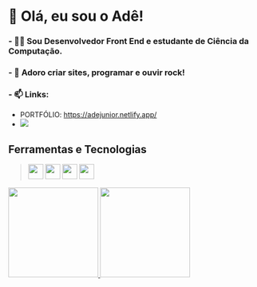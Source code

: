 # 🤘 Olá, eu sou o Adê!

### - 👨‍💻 Sou **Desenvolvedor Front End** e estudante de **Ciência da Computação**.
### - 🎲 Adoro criar sites, programar e ouvir rock!
### - 📫 Links: 

 - PORTFÓLIO: https://adejunior.netlify.app/ 
 - <a href="https://www.linkedin.com/in/dev-ademirjunior/" target="_blank"><img loading="lazy" src="https://img.shields.io/badge/-LinkedIn-%230077B5?style=for-the-badge&logo=linkedin&logoColor=white" target="_blank"></a>

## Ferramentas e Tecnologias
> <img loading="lazy" width="30" height="30" src="https://cdn.jsdelivr.net/gh/devicons/devicon/icons/html5/html5-original.svg"/> <img loading="lazy" width="30" height="30" src="https://cdn.jsdelivr.net/gh/devicons/devicon/icons/css3/css3-original.svg"/> <img loading="lazy" width="30" height="30" src="https://cdn.jsdelivr.net/gh/devicons/devicon/icons/javascript/javascript-plain.svg"/> <img loading="lazy" width="30" height="30" src="https://cdn.jsdelivr.net/gh/devicons/devicon/icons/nodejs/nodejs-original.svg"/>

<div>
<a href="https://github.com/adejuniorr">
<img loading="lazy" height="180em" src="https://github-readme-stats.vercel.app/api/top-langs/?username=adejuniorr&hide=vhdl,handlebars, stata&layout=compact&langs_count=7&theme=github_dark_dimmed"/>
<img loading="lazy" height="180em" src="https://github-readme-stats.vercel.app/api?username=adejuniorr&show_icons=true&theme=github_dark_dimmed&include_all_commits=true&count_private=true"/>
</div>
